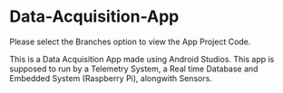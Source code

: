 # Data-Acquisition-App

Please select the Branches option to view the App Project Code.

This is a Data Acquisition App made using Android Studios. This app is supposed to run by a Telemetry System, a Real time Database and Embedded System (Raspberry Pi), alongwith Sensors.


